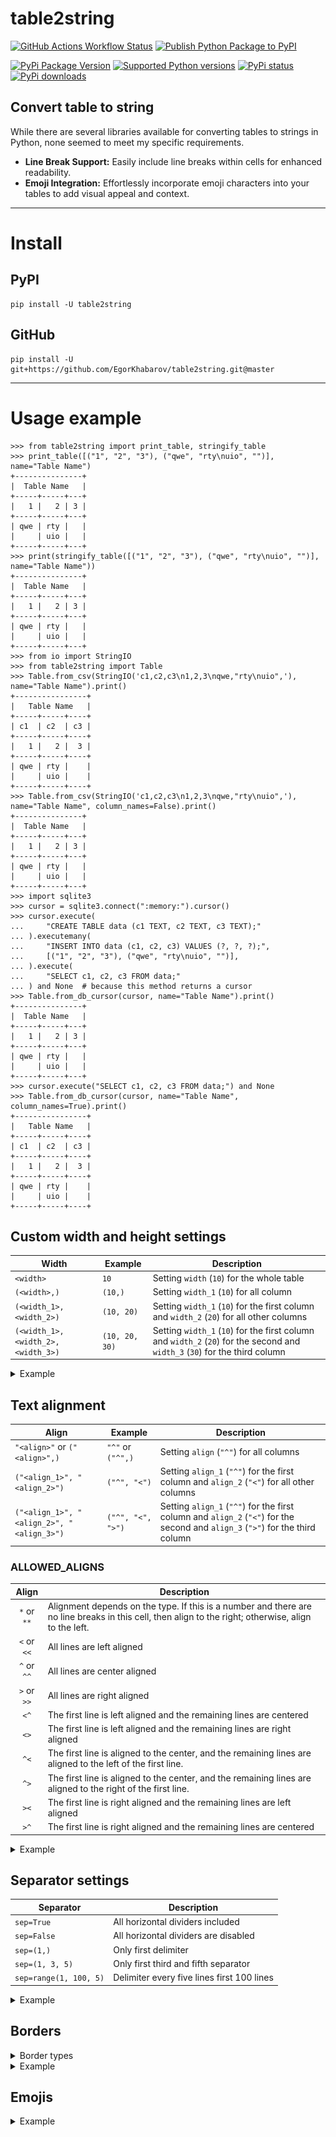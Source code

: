 # table2string

[![GitHub Actions Workflow Status](https://img.shields.io/github/actions/workflow/status/EgorKhabarov/table2string/tests.yml?style=flat&logo=GitHub&label=Tests)](https://github.com/EgorKhabarov/table2string/actions/workflows/tests.yml)
[![Publish Python Package to PyPI](https://img.shields.io/github/actions/workflow/status/EgorKhabarov/table2string/publish.yml?style=flat&logo=GitHub&label=Publish%20to%20PyPI)](https://github.com/EgorKhabarov/table2string/actions/workflows/publish.yml)

[![PyPi Package Version](https://img.shields.io/pypi/v/table2string.svg?style=flat&logo=pypi)](https://pypi.python.org/pypi/table2string)
[![Supported Python versions](https://img.shields.io/pypi/pyversions/table2string.svg?style=flat&logo=pypi)](https://pypi.python.org/pypi/table2string)
[![PyPi status](https://img.shields.io/pypi/status/table2string.svg?style=flat&logo=pypi)](https://pypi.python.org/pypi/table2string)
[![PyPi downloads](https://img.shields.io/pypi/dm/table2string.svg?style=flat&logo=pypi)](https://pypi.org/project/table2string/)

## Convert table to string

While there are several libraries available for converting tables to strings in Python, none seemed to meet my specific requirements. 

- **Line Break Support:** Easily include line breaks within cells for enhanced readability.
- **Emoji Integration:** Effortlessly incorporate emoji characters into your tables to add visual appeal and context.

---

# Install

## PyPI

```shell
pip install -U table2string
```

## GitHub

```shell
pip install -U git+https://github.com/EgorKhabarov/table2string.git@master
```

---

# Usage example

```pycon
>>> from table2string import print_table, stringify_table
>>> print_table([("1", "2", "3"), ("qwe", "rty\nuio", "")], name="Table Name")
+---------------+
|  Table Name   |
+-----+-----+---+
|   1 |   2 | 3 |
+-----+-----+---+
| qwe | rty |   |
|     | uio |   |
+-----+-----+---+
>>> print(stringify_table([("1", "2", "3"), ("qwe", "rty\nuio", "")], name="Table Name"))
+---------------+
|  Table Name   |
+-----+-----+---+
|   1 |   2 | 3 |
+-----+-----+---+
| qwe | rty |   |
|     | uio |   |
+-----+-----+---+
>>> from io import StringIO
>>> from table2string import Table
>>> Table.from_csv(StringIO('c1,c2,c3\n1,2,3\nqwe,"rty\nuio",'), name="Table Name").print()
+----------------+
|   Table Name   |
+-----+-----+----+
| c1  | c2  | c3 |
+-----+-----+----+
|   1 |   2 |  3 |
+-----+-----+----+
| qwe | rty |    |
|     | uio |    |
+-----+-----+----+
>>> Table.from_csv(StringIO('c1,c2,c3\n1,2,3\nqwe,"rty\nuio",'), name="Table Name", column_names=False).print()
+---------------+
|  Table Name   |
+-----+-----+---+
|   1 |   2 | 3 |
+-----+-----+---+
| qwe | rty |   |
|     | uio |   |
+-----+-----+---+
>>> import sqlite3
>>> cursor = sqlite3.connect(":memory:").cursor()
>>> cursor.execute(
...     "CREATE TABLE data (c1 TEXT, c2 TEXT, c3 TEXT);"
... ).executemany(
...     "INSERT INTO data (c1, c2, c3) VALUES (?, ?, ?);",
...     [("1", "2", "3"), ("qwe", "rty\nuio", "")],
... ).execute(
...     "SELECT c1, c2, c3 FROM data;"
... ) and None  # because this method returns a cursor
>>> Table.from_db_cursor(cursor, name="Table Name").print()
+---------------+
|  Table Name   |
+-----+-----+---+
|   1 |   2 | 3 |
+-----+-----+---+
| qwe | rty |   |
|     | uio |   |
+-----+-----+---+
>>> cursor.execute("SELECT c1, c2, c3 FROM data;") and None
>>> Table.from_db_cursor(cursor, name="Table Name", column_names=True).print()
+----------------+
|   Table Name   |
+-----+-----+----+
| c1  | c2  | c3 |
+-----+-----+----+
|   1 |   2 |  3 |
+-----+-----+----+
| qwe | rty |    |
|     | uio |    |
+-----+-----+----+

```

## Custom width and height settings

| Width                               | Example        | Description                                                                                                                 |
|-------------------------------------|----------------|-----------------------------------------------------------------------------------------------------------------------------|
| `<width>`                           | `10`           | Setting `width` (`10`) for the whole table                                                                                  |
| `(<width>,)`                        | `(10,)`        | Setting `width_1` (`10`) for all column                                                                                     |
| `(<width_1>, <width_2>)`            | `(10, 20)`     | Setting `width_1` (`10`) for the first column and `width_2` (`20`) for all other columns                                    |
| `(<width_1>, <width_2>, <width_3>)` | `(10, 20, 30)` | Setting `width_1` (`10`) for the first column and `width_2` (`20`) for the second and `width_3` (`30`) for the third column |

<details>
<summary>Example</summary>

```pycon
>>> # Width of the entire table with borders
>>> print_table([(1,), (2.345,), ("example",)], max_width=10)
+--------+
|      1 |
+--------+
|  2.345 |
+--------+
| exampl↩|
| e      |
+--------+
>>> # Width of each column individually
>>> print_table([(1,), (2.345,), ("example",)], max_width=(10,))
+------------+
|          1 |
+------------+
|      2.345 |
+------------+
| example    |
+------------+
>>> print_table([("123456\n\n789000", "example")], max_width=(3, 4), max_height=4)
+-----+------+
| 123↩| exam↩|
| 456 | ple  |
|     |      |
| 789…|      |
+-----+------+
>>> print_table([("123456789",)], max_width=(1,), max_height=1)
+---+
| 1…|
+---+
>>> print_table(
...     table=[("123\n456\n789",)],
...     max_width=(3,),
...     max_height=4,
...     maximize_height=True,
... )
+-----+
| 123 |
| 456 |
| 789 |
|     |
+-----+
>>> print_table(
...     table=[("123456789",)],
...     max_width=(3,),
...     max_height=4,
...     maximize_height=True,
... )
+-----+
| 123↩|
| 456↩|
| 789 |
|     |
+-----+

```
</details>

## Text alignment

| Align                                     | Example           | Description                                                                                                                    |
|-------------------------------------------|-------------------|--------------------------------------------------------------------------------------------------------------------------------|
| `"<align>"` or `("<align>",)`             | `"^"` or `("^",)` | Setting `align` (`"^"`) for all columns                                                                                        |
| `("<align_1>", "<align_2>")`              | `("^", "<")`      | Setting `align_1` (`"^"`) for the first column and `align_2` (`"<"`) for all other columns                                     |
| `("<align_1>", "<align_2>", "<align_3>")` | `("^", "<", ">")` | Setting `align_1` (`"^"`) for the first column and `align_2` (`"<"`) for the second and `align_3` (`">"`) for the third column |

### ALLOWED_ALIGNS

|    Align    | Description                                                                                                                                          |
|:-----------:|------------------------------------------------------------------------------------------------------------------------------------------------------|
| `*` or `**` | Alignment depends on the type. If this is a number and there are no line breaks in this cell, then align to the right; otherwise, align to the left. |
| `<` or `<<` | All lines are left aligned                                                                                                                           |
| `^` or `^^` | All lines are center aligned                                                                                                                         |
| `>` or `>>` | All lines are right aligned                                                                                                                          |
|    `<^`     | The first line is left aligned and the remaining lines are centered                                                                                  |
|    `<>`     | The first line is left aligned and the remaining lines are right aligned                                                                             |
|    `^<`     | The first line is aligned to the center, and the remaining lines are aligned to the left of the first line.                                          |
|    `^>`     | The first line is aligned to the center, and the remaining lines are aligned to the right of the first line.                                         |
|    `><`     | The first line is right aligned and the remaining lines are left aligned                                                                             |
|    `>^`     | The first line is right aligned and the remaining lines are centered                                                                                 |

<details>
<summary>Example</summary>

```pycon
>>> kwargs_1 = {
...     "table": [("1", "123456789\nqwerty\nasdfghjklzxcvb")],
...     "name": "Table Name\nName\nNaaaaame",
...     "column_names": ("1", "col 2\nc2"),
...     "max_width": (5, 15),
... }
>>> print_table(**kwargs_1)
+-------------------------+
|       Table Name        |
|          Name           |
|        Naaaaame         |
+-------+-----------------+
|   1   |      col 2      |
|       |       c2        |
+-------+-----------------+
|     1 | 123456789       |
|       | qwerty          |
|       | asdfghjklzxcvb  |
+-------+-----------------+
>>> print_table(**kwargs_1, align="*", name_align="*", column_names_align="*")  # align="**", name_align="**", column_names_align="**"
+-------------------------+
| Table Name              |
| Name                    |
| Naaaaame                |
+-------+-----------------+
|     1 | col 2           |
|       | c2              |
+-------+-----------------+
|     1 | 123456789       |
|       | qwerty          |
|       | asdfghjklzxcvb  |
+-------+-----------------+
>>> print_table(**kwargs_1, align="<", name_align="<", column_names_align="<")  # align="<<", name_align="<<", column_names_align="<<"
+-------------------------+
| Table Name              |
| Name                    |
| Naaaaame                |
+-------+-----------------+
| 1     | col 2           |
|       | c2              |
+-------+-----------------+
| 1     | 123456789       |
|       | qwerty          |
|       | asdfghjklzxcvb  |
+-------+-----------------+
>>> print_table(**kwargs_1, align=">", name_align=">", column_names_align=">")  # align=">>", name_align=">>", column_names_align=">>"
+-------------------------+
|              Table Name |
|                    Name |
|                Naaaaame |
+-------+-----------------+
|     1 |           col 2 |
|       |              c2 |
+-------+-----------------+
|     1 |       123456789 |
|       |          qwerty |
|       |  asdfghjklzxcvb |
+-------+-----------------+
>>> print_table(**kwargs_1, align="^", name_align="^", column_names_align="^")  # align="^^", name_align="^^", column_names_align="^^"
+-------------------------+
|       Table Name        |
|          Name           |
|        Naaaaame         |
+-------+-----------------+
|   1   |      col 2      |
|       |       c2        |
+-------+-----------------+
|   1   |    123456789    |
|       |     qwerty      |
|       | asdfghjklzxcvb  |
+-------+-----------------+
>>> print_table(**kwargs_1, align="^<", name_align="^<", column_names_align="^<")
+-------------------------+
|       Table Name        |
|       Name              |
|       Naaaaame          |
+-------+-----------------+
|   1   |      col 2      |
|       |      c2         |
+-------+-----------------+
|   1   | 123456789       |
|       | qwerty          |
|       | asdfghjklzxcvb  |
+-------+-----------------+
>>> print_table(**kwargs_1, align="^>", name_align="^>", column_names_align="^>")
+-------------------------+
|       Table Name        |
|             Name        |
|         Naaaaame        |
+-------+-----------------+
|   1   |      col 2      |
|       |         c2      |
+-------+-----------------+
|   1   |      123456789  |
|       |         qwerty  |
|       | asdfghjklzxcvb  |
+-------+-----------------+
>>> print_table([("qwerty\n123456789\nasdfghjklzxcvb",)], max_width=(18,), align="^<")
+--------------------+
|   qwerty           |
|   123456789        |
|   asdfghjklzxcvb   |
+--------------------+
>>> print_table([("qwerty\n123456789\nasdfghjklzxcvb",)], max_width=(18,), align="^>")
+--------------------+
|           qwerty   |
|        123456789   |
|   asdfghjklzxcvb   |
+--------------------+

```
</details>

## Separator settings

| Separator              | Description                                |
|------------------------|--------------------------------------------|
| `sep=True`             | All horizontal dividers included           |
| `sep=False`            | All horizontal dividers are disabled       |
| `sep=(1,)`             | Only first delimiter                       |
| `sep=(1, 3, 5)`        | Only first third and fifth separator       |
| `sep=range(1, 100, 5)` | Delimiter every five lines first 100 lines |

<details>
<summary>Example</summary>

```pycon
>>> table_1 = [("qwe", "rty\nuio"), ("123456\n\n789000", "example")]
>>> kwargs = {
...     "max_width": (3, 4),
...     "max_height": 4,
... }
>>> print_table(table_1, **kwargs, sep=True)
+-----+------+
| qwe | rty  |
|     | uio  |
+-----+------+
| 123↩| exam↩|
| 456 | ple  |
|     |      |
| 789…|      |
+-----+------+
>>> print_table(table_1, **kwargs, sep=False)
+-----+------+
| qwe | rty  |
|     | uio  |
| 123↩| exam↩|
| 456 | ple  |
|     |      |
| 789…|      |
+-----+------+
>>> table_2 = [("1", "2"), ("3", "4")]
>>> print_table(table_2, sep=True, name="Name")
+-------+
| Name  |
+---+---+
| 1 | 2 |
+---+---+
| 3 | 4 |
+---+---+
>>> print_table(table_2, sep=False, name="Name")
+-------+
| Name  |
+---+---+
| 1 | 2 |
| 3 | 4 |
+---+---+
>>> table_3 = [("1", "2"), ("3", "4"), ("5", "6"), ("7", "8")]
>>> print_table(table_3, sep=(1,))
+---+---+
| 1 | 2 |
+---+---+
| 3 | 4 |
| 5 | 6 |
| 7 | 8 |
+---+---+
>>> print_table(table_3, sep=(2,))
+---+---+
| 1 | 2 |
| 3 | 4 |
+---+---+
| 5 | 6 |
| 7 | 8 |
+---+---+
>>> print_table(table_3, sep=(1, 3))
+---+---+
| 1 | 2 |
+---+---+
| 3 | 4 |
| 5 | 6 |
+---+---+
| 7 | 8 |
+---+---+
>>> print_table(table_3, sep=(1,), name="Name")
+-------+
| Name  |
+---+---+
| 1 | 2 |
+---+---+
| 3 | 4 |
| 5 | 6 |
| 7 | 8 |
+---+---+
>>> print_table(table_3, sep=(2,), name="Name")
+-------+
| Name  |
+---+---+
| 1 | 2 |
| 3 | 4 |
+---+---+
| 5 | 6 |
| 7 | 8 |
+---+---+
>>> print_table(table_3, sep=(1, 3), name="Name")
+-------+
| Name  |
+---+---+
| 1 | 2 |
+---+---+
| 3 | 4 |
| 5 | 6 |
+---+---+
| 7 | 8 |
+---+---+

```
</details>

## Borders

<details>
<summary>Border types</summary>

```text
╭───────────────────┬───────────────────────┬───────────────────────╮
│    ascii_thin     │ +---------+---------+ │ +-------------------+ │
│                   │ |    _    |    _    | │ |    ascii_thin     | │
│                   │ +---------+---------+ │ +---------+---------+ │
│                   │ |    _    |    _    | │ |    _    |    _    | │
│                   │ +---------+---------+ │ +---------+---------+ │
│                   │ |    _    |    _    | │ |    _    |    _    | │
│                   │ +---------+---------+ │ +---------+---------+ │
│                   │                       │ |    _    |    _    | │
│                   │                       │ +---------+---------+ │
├───────────────────┼───────────────────────┼───────────────────────┤
│ ascii_thin_double │ +---------+---------+ │ +-------------------+ │
│                   │ |    _    |    _    | │ | ascii_thin_double | │
│                   │ +=========+=========+ │ +---------+---------+ │
│                   │ |    _    |    _    | │ |    _    |    _    | │
│                   │ +---------+---------+ │ +=========+=========+ │
│                   │ |    _    |    _    | │ |    _    |    _    | │
│                   │ +---------+---------+ │ +---------+---------+ │
│                   │                       │ |    _    |    _    | │
│                   │                       │ +---------+---------+ │
├───────────────────┼───────────────────────┼───────────────────────┤
│   ascii_double    │ +=========+=========+ │ +===================+ │
│                   │ ‖    _    ‖    _    ‖ │ ‖   ascii_double    ‖ │
│                   │ +=========+=========+ │ +=========+=========+ │
│                   │ ‖    _    ‖    _    ‖ │ ‖    _    ‖    _    ‖ │
│                   │ +=========+=========+ │ +=========+=========+ │
│                   │ ‖    _    ‖    _    ‖ │ ‖    _    ‖    _    ‖ │
│                   │ +=========+=========+ │ +=========+=========+ │
│                   │                       │ ‖    _    ‖    _    ‖ │
│                   │                       │ +=========+=========+ │
├───────────────────┼───────────────────────┼───────────────────────┤
│ ascii_double_thin │ +=========+=========+ │ +===================+ │
│                   │ ‖    _    ‖    _    ‖ │ ‖ ascii_double_thin ‖ │
│                   │ +---------+---------+ │ +=========+=========+ │
│                   │ ‖    _    ‖    _    ‖ │ ‖    _    ‖    _    ‖ │
│                   │ +=========+=========+ │ +---------+---------+ │
│                   │ ‖    _    ‖    _    ‖ │ ‖    _    ‖    _    ‖ │
│                   │ +=========+=========+ │ +=========+=========+ │
│                   │                       │ ‖    _    ‖    _    ‖ │
│                   │                       │ +=========+=========+ │
├───────────────────┼───────────────────────┼───────────────────────┤
│  ascii_booktabs   │  -------------------  │  -------------------  │
│                   │      _         _      │    ascii_booktabs     │
│                   │  ===================  │  -------------------  │
│                   │      _         _      │      _         _      │
│                   │  -------------------  │  ===================  │
│                   │      _         _      │      _         _      │
│                   │  -------------------  │  -------------------  │
│                   │                       │      _         _      │
│                   │                       │  -------------------  │
├───────────────────┼───────────────────────┼───────────────────────┤
│       thin        │ ┌─────────┬─────────┐ │ ┌───────────────────┐ │
│                   │ │    _    │    _    │ │ │       thin        │ │
│                   │ ├─────────┼─────────┤ │ ├─────────┬─────────┤ │
│                   │ │    _    │    _    │ │ │    _    │    _    │ │
│                   │ ├─────────┼─────────┤ │ ├─────────┼─────────┤ │
│                   │ │    _    │    _    │ │ │    _    │    _    │ │
│                   │ └─────────┴─────────┘ │ ├─────────┼─────────┤ │
│                   │                       │ │    _    │    _    │ │
│                   │                       │ └─────────┴─────────┘ │
├───────────────────┼───────────────────────┼───────────────────────┤
│    thin_thick     │ ┌─────────┬─────────┐ │ ┌───────────────────┐ │
│                   │ │    _    │    _    │ │ │    thin_thick     │ │
│                   │ ┝━━━━━━━━━┿━━━━━━━━━┥ │ ├─────────┬─────────┤ │
│                   │ │    _    │    _    │ │ │    _    │    _    │ │
│                   │ ├─────────┼─────────┤ │ ┝━━━━━━━━━┿━━━━━━━━━┥ │
│                   │ │    _    │    _    │ │ │    _    │    _    │ │
│                   │ └─────────┴─────────┘ │ ├─────────┼─────────┤ │
│                   │                       │ │    _    │    _    │ │
│                   │                       │ └─────────┴─────────┘ │
├───────────────────┼───────────────────────┼───────────────────────┤
│    thin_double    │ ┌─────────┬─────────┐ │ ┌───────────────────┐ │
│                   │ │    _    │    _    │ │ │    thin_double    │ │
│                   │ ╞═════════╪═════════╡ │ ├─────────┬─────────┤ │
│                   │ │    _    │    _    │ │ │    _    │    _    │ │
│                   │ ├─────────┼─────────┤ │ ╞═════════╪═════════╡ │
│                   │ │    _    │    _    │ │ │    _    │    _    │ │
│                   │ └─────────┴─────────┘ │ ├─────────┼─────────┤ │
│                   │                       │ │    _    │    _    │ │
│                   │                       │ └─────────┴─────────┘ │
├───────────────────┼───────────────────────┼───────────────────────┤
│      rounded      │ ╭─────────┬─────────╮ │ ╭───────────────────╮ │
│                   │ │    _    │    _    │ │ │      rounded      │ │
│                   │ ├─────────┼─────────┤ │ ├─────────┬─────────┤ │
│                   │ │    _    │    _    │ │ │    _    │    _    │ │
│                   │ ├─────────┼─────────┤ │ ├─────────┼─────────┤ │
│                   │ │    _    │    _    │ │ │    _    │    _    │ │
│                   │ ╰─────────┴─────────╯ │ ├─────────┼─────────┤ │
│                   │                       │ │    _    │    _    │ │
│                   │                       │ ╰─────────┴─────────╯ │
├───────────────────┼───────────────────────┼───────────────────────┤
│   rounded_thick   │ ╭─────────┬─────────╮ │ ╭───────────────────╮ │
│                   │ │    _    │    _    │ │ │   rounded_thick   │ │
│                   │ ┝━━━━━━━━━┿━━━━━━━━━┥ │ ├─────────┬─────────┤ │
│                   │ │    _    │    _    │ │ │    _    │    _    │ │
│                   │ ├─────────┼─────────┤ │ ┝━━━━━━━━━┿━━━━━━━━━┥ │
│                   │ │    _    │    _    │ │ │    _    │    _    │ │
│                   │ ╰─────────┴─────────╯ │ ├─────────┼─────────┤ │
│                   │                       │ │    _    │    _    │ │
│                   │                       │ ╰─────────┴─────────╯ │
├───────────────────┼───────────────────────┼───────────────────────┤
│  rounded_double   │ ╭─────────┬─────────╮ │ ╭───────────────────╮ │
│                   │ │    _    │    _    │ │ │  rounded_double   │ │
│                   │ ╞═════════╪═════════╡ │ ├─────────┬─────────┤ │
│                   │ │    _    │    _    │ │ │    _    │    _    │ │
│                   │ ├─────────┼─────────┤ │ ╞═════════╪═════════╡ │
│                   │ │    _    │    _    │ │ │    _    │    _    │ │
│                   │ ╰─────────┴─────────╯ │ ├─────────┼─────────┤ │
│                   │                       │ │    _    │    _    │ │
│                   │                       │ ╰─────────┴─────────╯ │
├───────────────────┼───────────────────────┼───────────────────────┤
│       thick       │ ┏━━━━━━━━━┳━━━━━━━━━┓ │ ┏━━━━━━━━━━━━━━━━━━━┓ │
│                   │ ┃    _    ┃    _    ┃ │ ┃       thick       ┃ │
│                   │ ┣━━━━━━━━━╋━━━━━━━━━┫ │ ┣━━━━━━━━━┳━━━━━━━━━┫ │
│                   │ ┃    _    ┃    _    ┃ │ ┃    _    ┃    _    ┃ │
│                   │ ┣━━━━━━━━━╋━━━━━━━━━┫ │ ┣━━━━━━━━━╋━━━━━━━━━┫ │
│                   │ ┃    _    ┃    _    ┃ │ ┃    _    ┃    _    ┃ │
│                   │ ┗━━━━━━━━━┻━━━━━━━━━┛ │ ┣━━━━━━━━━╋━━━━━━━━━┫ │
│                   │                       │ ┃    _    ┃    _    ┃ │
│                   │                       │ ┗━━━━━━━━━┻━━━━━━━━━┛ │
├───────────────────┼───────────────────────┼───────────────────────┤
│    thick_thin     │ ┌─────────┬─────────┐ │ ┌───────────────────┐ │
│                   │ │    _    │    _    │ │ │    thick_thin     │ │
│                   │ ┠━━━━━━━━━╂━━━━━━━━━┨ │ ├─────────┬─────────┤ │
│                   │ │    _    │    _    │ │ │    _    │    _    │ │
│                   │ ├─────────┼─────────┤ │ ┠━━━━━━━━━╂━━━━━━━━━┨ │
│                   │ │    _    │    _    │ │ │    _    │    _    │ │
│                   │ └─────────┴─────────┘ │ ├─────────┼─────────┤ │
│                   │                       │ │    _    │    _    │ │
│                   │                       │ └─────────┴─────────┘ │
├───────────────────┼───────────────────────┼───────────────────────┤
│      double       │ ╔═════════╦═════════╗ │ ╔═══════════════════╗ │
│                   │ ║    _    ║    _    ║ │ ║      double       ║ │
│                   │ ╠═════════╬═════════╣ │ ╠═════════╦═════════╣ │
│                   │ ║    _    ║    _    ║ │ ║    _    ║    _    ║ │
│                   │ ╠═════════╬═════════╣ │ ╠═════════╬═════════╣ │
│                   │ ║    _    ║    _    ║ │ ║    _    ║    _    ║ │
│                   │ ╚═════════╩═════════╝ │ ╠═════════╬═════════╣ │
│                   │                       │ ║    _    ║    _    ║ │
│                   │                       │ ╚═════════╩═════════╝ │
├───────────────────┼───────────────────────┼───────────────────────┤
│    double_thin    │ ╔═════════╦═════════╗ │ ╔═══════════════════╗ │
│                   │ ║    _    ║    _    ║ │ ║    double_thin    ║ │
│                   │ ╟─────────╫─────────╢ │ ╠═════════╦═════════╣ │
│                   │ ║    _    ║    _    ║ │ ║    _    ║    _    ║ │
│                   │ ╠═════════╬═════════╣ │ ╟─────────╫─────────╢ │
│                   │ ║    _    ║    _    ║ │ ║    _    ║    _    ║ │
│                   │ ╚═════════╩═════════╝ │ ╠═════════╬═════════╣ │
│                   │                       │ ║    _    ║    _    ║ │
│                   │                       │ ╚═════════╩═════════╝ │
├───────────────────┼───────────────────────┼───────────────────────┤
│     booktabs      │  ───────────────────  │  ───────────────────  │
│                   │      _         _      │       booktabs        │
│                   │  ━━━━━━━━━━━━━━━━━━━  │  ───────────────────  │
│                   │      _         _      │      _         _      │
│                   │  ───────────────────  │  ━━━━━━━━━━━━━━━━━━━  │
│                   │      _         _      │      _         _      │
│                   │  ───────────────────  │  ───────────────────  │
│                   │                       │      _         _      │
│                   │                       │  ───────────────────  │
├───────────────────┼───────────────────────┼───────────────────────┤
│     markdown      │ |    _    |    _    | │ |     markdown      | │
│                   │ |---------|---------| │ |    _    |    _    | │
│                   │ |    _    |    _    | │ |---------|---------| │
│                   │ |    _    |    _    | │ |    _    |    _    | │
│                   │                       │ |    _    |    _    | │
╰───────────────────┴───────────────────────┴───────────────────────╯
```
</details>

<details>
<summary>Example</summary>

```pycon
>>> from table2string import Themes
>>> table_1 = [("1", "2", "3"), ("qwe", "rty\nuio", "")]
>>> name_1 = "Table Name"
>>> print_table(table_1, theme=Themes.ascii_thin)
+-----+-----+---+
|   1 |   2 | 3 |
+-----+-----+---+
| qwe | rty |   |
|     | uio |   |
+-----+-----+---+
>>> print_table(table_1, theme=Themes.ascii_thin, name=name_1)
+---------------+
|  Table Name   |
+-----+-----+---+
|   1 |   2 | 3 |
+-----+-----+---+
| qwe | rty |   |
|     | uio |   |
+-----+-----+---+
>>> print_table(table_1, theme=Themes.ascii_thin_double)
+-----+-----+---+
|   1 |   2 | 3 |
+=====+=====+===+
| qwe | rty |   |
|     | uio |   |
+-----+-----+---+
>>> print_table(table_1, theme=Themes.ascii_thin_double, name=name_1)
+---------------+
|  Table Name   |
+-----+-----+---+
|   1 |   2 | 3 |
+=====+=====+===+
| qwe | rty |   |
|     | uio |   |
+-----+-----+---+
>>> print_table(table_1, theme=Themes.ascii_double)
+=====+=====+===+
‖   1 ‖   2 ‖ 3 ‖
+=====+=====+===+
‖ qwe ‖ rty ‖   ‖
‖     ‖ uio ‖   ‖
+=====+=====+===+
>>> print_table(table_1, theme=Themes.ascii_double, name=name_1)
+===============+
‖  Table Name   ‖
+=====+=====+===+
‖   1 ‖   2 ‖ 3 ‖
+=====+=====+===+
‖ qwe ‖ rty ‖   ‖
‖     ‖ uio ‖   ‖
+=====+=====+===+
>>> print_table(table_1, theme=Themes.ascii_double_thin)
+=====+=====+===+
‖   1 ‖   2 ‖ 3 ‖
+-----+-----+---+
‖ qwe ‖ rty ‖   ‖
‖     ‖ uio ‖   ‖
+=====+=====+===+
>>> print_table(table_1, theme=Themes.ascii_double_thin, name=name_1)
+===============+
‖  Table Name   ‖
+=====+=====+===+
‖   1 ‖   2 ‖ 3 ‖
+-----+-----+---+
‖ qwe ‖ rty ‖   ‖
‖     ‖ uio ‖   ‖
+=====+=====+===+
>>> print_table(table_1, theme=Themes.ascii_booktabs)
 --------------- 
    1     2   3  
 =============== 
  qwe   rty      
        uio      
 --------------- 
>>> print_table(table_1, theme=Themes.ascii_booktabs, name=name_1)
 --------------- 
   Table Name    
 --------------- 
    1     2   3  
 =============== 
  qwe   rty      
        uio      
 --------------- 
>>> print_table(table_1, theme=Themes.thin)
┌─────┬─────┬───┐
│   1 │   2 │ 3 │
├─────┼─────┼───┤
│ qwe │ rty │   │
│     │ uio │   │
└─────┴─────┴───┘
>>> print_table(table_1, theme=Themes.thin, name=name_1)
┌───────────────┐
│  Table Name   │
├─────┬─────┬───┤
│   1 │   2 │ 3 │
├─────┼─────┼───┤
│ qwe │ rty │   │
│     │ uio │   │
└─────┴─────┴───┘
>>> print_table(table_1, theme=Themes.thin_thick)
┌─────┬─────┬───┐
│   1 │   2 │ 3 │
┝━━━━━┿━━━━━┿━━━┥
│ qwe │ rty │   │
│     │ uio │   │
└─────┴─────┴───┘
>>> print_table(table_1, theme=Themes.thin_thick, name=name_1)
┌───────────────┐
│  Table Name   │
├─────┬─────┬───┤
│   1 │   2 │ 3 │
┝━━━━━┿━━━━━┿━━━┥
│ qwe │ rty │   │
│     │ uio │   │
└─────┴─────┴───┘
>>> print_table(table_1, theme=Themes.thin_double)
┌─────┬─────┬───┐
│   1 │   2 │ 3 │
╞═════╪═════╪═══╡
│ qwe │ rty │   │
│     │ uio │   │
└─────┴─────┴───┘
>>> print_table(table_1, theme=Themes.thin_double, name=name_1)
┌───────────────┐
│  Table Name   │
├─────┬─────┬───┤
│   1 │   2 │ 3 │
╞═════╪═════╪═══╡
│ qwe │ rty │   │
│     │ uio │   │
└─────┴─────┴───┘
>>> print_table(table_1, theme=Themes.rounded)
╭─────┬─────┬───╮
│   1 │   2 │ 3 │
├─────┼─────┼───┤
│ qwe │ rty │   │
│     │ uio │   │
╰─────┴─────┴───╯
>>> print_table(table_1, theme=Themes.rounded, name=name_1)
╭───────────────╮
│  Table Name   │
├─────┬─────┬───┤
│   1 │   2 │ 3 │
├─────┼─────┼───┤
│ qwe │ rty │   │
│     │ uio │   │
╰─────┴─────┴───╯
>>> print_table(table_1, theme=Themes.rounded_thick)
╭─────┬─────┬───╮
│   1 │   2 │ 3 │
┝━━━━━┿━━━━━┿━━━┥
│ qwe │ rty │   │
│     │ uio │   │
╰─────┴─────┴───╯
>>> print_table(table_1, theme=Themes.rounded_thick, name=name_1)
╭───────────────╮
│  Table Name   │
├─────┬─────┬───┤
│   1 │   2 │ 3 │
┝━━━━━┿━━━━━┿━━━┥
│ qwe │ rty │   │
│     │ uio │   │
╰─────┴─────┴───╯
>>> print_table(table_1, theme=Themes.rounded_double)
╭─────┬─────┬───╮
│   1 │   2 │ 3 │
╞═════╪═════╪═══╡
│ qwe │ rty │   │
│     │ uio │   │
╰─────┴─────┴───╯
>>> print_table(table_1, theme=Themes.rounded_double, name=name_1)
╭───────────────╮
│  Table Name   │
├─────┬─────┬───┤
│   1 │   2 │ 3 │
╞═════╪═════╪═══╡
│ qwe │ rty │   │
│     │ uio │   │
╰─────┴─────┴───╯
>>> print_table(table_1, theme=Themes.thick)
┏━━━━━┳━━━━━┳━━━┓
┃   1 ┃   2 ┃ 3 ┃
┣━━━━━╋━━━━━╋━━━┫
┃ qwe ┃ rty ┃   ┃
┃     ┃ uio ┃   ┃
┗━━━━━┻━━━━━┻━━━┛
>>> print_table(table_1, theme=Themes.thick, name=name_1)
┏━━━━━━━━━━━━━━━┓
┃  Table Name   ┃
┣━━━━━┳━━━━━┳━━━┫
┃   1 ┃   2 ┃ 3 ┃
┣━━━━━╋━━━━━╋━━━┫
┃ qwe ┃ rty ┃   ┃
┃     ┃ uio ┃   ┃
┗━━━━━┻━━━━━┻━━━┛
>>> print_table(table_1, theme=Themes.thick_thin)
┌─────┬─────┬───┐
│   1 │   2 │ 3 │
┠━━━━━╂━━━━━╂━━━┨
│ qwe │ rty │   │
│     │ uio │   │
└─────┴─────┴───┘
>>> print_table(table_1, theme=Themes.thick_thin, name=name_1)
┌───────────────┐
│  Table Name   │
├─────┬─────┬───┤
│   1 │   2 │ 3 │
┠━━━━━╂━━━━━╂━━━┨
│ qwe │ rty │   │
│     │ uio │   │
└─────┴─────┴───┘
>>> print_table(table_1, theme=Themes.double)
╔═════╦═════╦═══╗
║   1 ║   2 ║ 3 ║
╠═════╬═════╬═══╣
║ qwe ║ rty ║   ║
║     ║ uio ║   ║
╚═════╩═════╩═══╝
>>> print_table(table_1, theme=Themes.double, name=name_1)
╔═══════════════╗
║  Table Name   ║
╠═════╦═════╦═══╣
║   1 ║   2 ║ 3 ║
╠═════╬═════╬═══╣
║ qwe ║ rty ║   ║
║     ║ uio ║   ║
╚═════╩═════╩═══╝
>>> print_table(table_1, theme=Themes.double_thin)
╔═════╦═════╦═══╗
║   1 ║   2 ║ 3 ║
╟─────╫─────╫───╢
║ qwe ║ rty ║   ║
║     ║ uio ║   ║
╚═════╩═════╩═══╝
>>> print_table(table_1, theme=Themes.double_thin, name=name_1)
╔═══════════════╗
║  Table Name   ║
╠═════╦═════╦═══╣
║   1 ║   2 ║ 3 ║
╟─────╫─────╫───╢
║ qwe ║ rty ║   ║
║     ║ uio ║   ║
╚═════╩═════╩═══╝
>>> print_table(table_1, theme=Themes.booktabs)
 ─────────────── 
    1     2   3  
 ━━━━━━━━━━━━━━━ 
  qwe   rty      
        uio      
 ─────────────── 
>>> print_table(table_1, theme=Themes.booktabs, name=name_1)
 ─────────────── 
   Table Name    
 ─────────────── 
    1     2   3  
 ━━━━━━━━━━━━━━━ 
  qwe   rty      
        uio      
 ─────────────── 
>>> print_table(table_1, theme=Themes.markdown)
|   1 |   2 | 3 |
|-----|-----|---|
| qwe | rty |   |
|     | uio |   |
>>> print_table(table_1, theme=Themes.markdown, name=name_1)
|  Table Name   |
|   1 |   2 | 3 |
|-----|-----|---|
| qwe | rty |   |
|     | uio |   |

```

</details>

## Emojis

<details>
<summary>Example</summary>

```python
from prettytable import PrettyTable
from table2string import Table

names = ("plain text", "emoji")
table = [
    (
        "text\ntext",
        "👨‍👩‍👧‍👦👨‍👩‍👦‍👦👨‍👩‍👧‍👧\n"
        "👨‍👨‍👧‍👦👨‍👨‍👧‍👧👨‍👩‍👧👩‍❤️‍👨\n"
        "👨‍❤️‍👨👯👩‍🦼👭👨‍👩‍👧‍👦\n"
        "👨‍👨‍👧‍👦👨‍👨‍👦👩‍👩‍👧\n"
        "👨‍👨‍👧‍👧👨‍👩‍👦‍👦",
    ),
]
t = PrettyTable(title="prettytable", field_names=names, align="c")
t.add_rows(table)
print(t)

t = Table(table, name="table2string", column_names=names)
t.print(align="^", sep=(1,))
```

<details>
<summary>Windows Terminal</summary>

![emoji_example_1.png](images/emoji_example_Windows_Terminal.png)
</details>

<details>
<summary>Windows 10</summary>

![emoji_example_windows_10_terminal.png](images/emoji_example_windows_10_terminal.png)
</details>

<details>
<summary>Windows 11</summary>

![emoji_example_windows_11_terminal.png](images/emoji_example_windows_11_terminal.png)
</details>

<details>
<summary>VT100 terminal emulator</summary>

![emoji_example_VT100_terminal_emulator.png](images/emoji_example_VT100_terminal_emulator.png)
</details>
</details>
